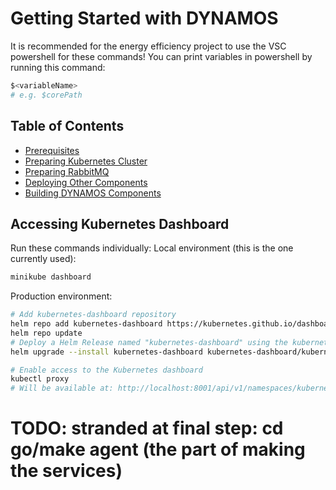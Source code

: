 # Getting Started with DYNAMOS

It is recommended for the energy efficiency project to use the VSC powershell for these commands! You can print variables in powershell by running this command:
```sh
$<variableName>
# e.g. $corePath
```

## Table of Contents
- [Prerequisites](./1_Prerequisites.md)
- [Preparing Kubernetes Cluster](./2_PreparingKubernetesCluster.md)
- [Preparing RabbitMQ](./3_PreparingRabbitMQ.md.md)
- [Deploying Other Components](./4_DeployingOtherComponents.md)
- [Building DYNAMOS Components](./5_BuildingDYNAMOSComponents.md)


## Accessing Kubernetes Dashboard
Run these commands individually:
Local environment (this is the one currently used):
```sh
minikube dashboard
```

Production environment:
```sh
# Add kubernetes-dashboard repository
helm repo add kubernetes-dashboard https://kubernetes.github.io/dashboard/
helm repo update
# Deploy a Helm Release named "kubernetes-dashboard" using the kubernetes-dashboard chart
helm upgrade --install kubernetes-dashboard kubernetes-dashboard/kubernetes-dashboard --create-namespace --namespace kubernetes-dashboard

# Enable access to the Kubernetes dashboard
kubectl proxy
# Will be available at: http://localhost:8001/api/v1/namespaces/kubernetes-dashboard/services/https:kubernetes-dashboard:/proxy/
```
# TODO: stranded at final step: cd go/make agent (the part of making the services)
